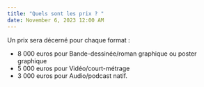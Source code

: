 ```yaml
---
title: "Quels sont les prix ? "
date: November 6, 2023 12:00 AM
---
```

Un prix sera décerné pour chaque format : 

* 8 000 euros pour Bande-dessinée/roman graphique ou poster graphique
* 5 000 euros pour Vidéo/court-métrage 
* 3 000 euros pour Audio/podcast natif.